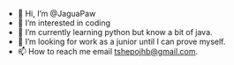 - 👋 Hi, I’m @JaguaPaw
- 👀 I’m interested in coding
- 🌱 I’m currently learning python but know a bit of java. 
- 💞️ I’m looking for work as a junior until I can prove myself. 
- 📫 How to reach me email tshepojhb@gmail.com. 

<!---
JaguaPaw/JaguaPaw is a ✨ special ✨ repository because its `README.md` (this file) appears on your GitHub profile.
You can click the Preview link to take a look at your changes.
--->
